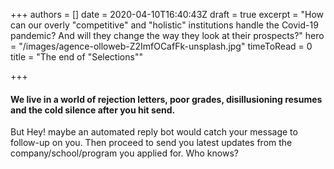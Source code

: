 +++
authors = []
date = 2020-04-10T16:40:43Z
draft = true
excerpt = "How can our overly \"competitive\" and \"holistic\" institutions handle the Covid-19 pandemic? And will they change the way they look at their prospects?"
hero = "/images/agence-olloweb-Z2ImfOCafFk-unsplash.jpg"
timeToRead = 0
title = "The end of \"Selections\""

+++
#### We live in a world of rejection letters, poor grades, disillusioning resumes and the cold silence after you hit send.

But Hey! maybe an automated reply bot would catch your message to follow-up on you. Then proceed to send you latest updates from the company/school/program you applied for. Who knows?